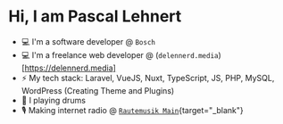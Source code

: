 # Hi, I am Pascal Lehnert

- 💻 I'm a software developer @ ``Bosch``
- 💻 I'm a freelance web developer @ (``delennerd.media``)[https://delennerd.media]
- ⚡️ My tech stack: Laravel, VueJS, Nuxt, TypeScript, JS, PHP, MySQL, WordPress (Creating Theme and Plugins)
- 🥁 I playing drums
- 🎙️ Making internet radio @ [``Rautemusik Main``](https://rm.fm/main){target="_blank"}
